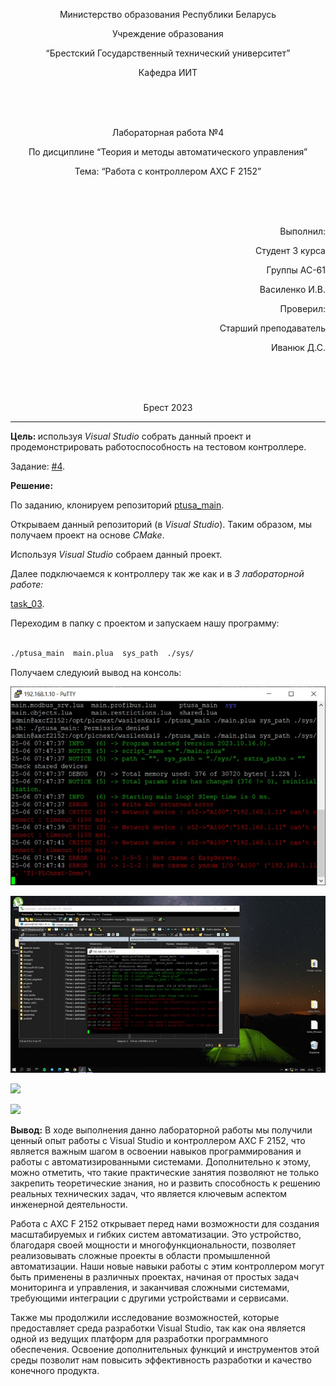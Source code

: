<p align="center"> Министерство образования Республики Беларусь</p>
<p align="center">Учреждение образования</p>
<p align="center">“Брестский Государственный технический университет”</p>
<p align="center">Кафедра ИИТ</p>
<br><br><br>
<p align="center">Лабораторная работа №4</p>
<p align="center">По дисциплине “Теория и методы автоматического управления”</p>
<p align="center">Тема: “Работа с контроллером AXC F 2152”</p>
<br><br><br>
<p align="right">Выполнил:</p>
<p align="right">Студент 3 курса</p>
<p align="right">Группы АС-61</p>
<p align="right">Василенко И.В.</p>
<p align="right">Проверил:</p>
<p align="right">Старший преподаватель</p>
<p align="right">Иванюк Д.С.</p>
<br><br><br>
<p align="center">Брест 2023</p>

---
<p> <strong>Цель: </strong>используя <em>Visual Studio</em> собрать данный проект и продемонстрировать работоспособность на тестовом контроллере.</p> 

Задание: [#4](../../../../tasks/task_04/readme.md).
<p> <strong>Решение:</strong> </p>

По заданию, клонируем репозиторий [ptusa_main](https://github.com/savushkin-r-d/ptusa_main).

<p>Открываем данный репозиторий (в <em>Visual Studio</em>). Таким образом, мы получаем проект на основе <em>CMake</em>.</p>
<p>Используя <em>Visual Studio</em> собраем данный проект.</p>
<p>Далее подключаемся к контроллеру так же как и в <em>3 лабораторной работе:</em> </p>

[task_03](../../task_03/doc/readme.md).

<p>Переходим в папку с проектом и запускаем нашу программу:</p>

``` bash

./ptusa_main  main.plua  sys_path  ./sys/

```

<p>Получаем следуюий вывод на консоль: </p>

![](images/console.png)

![](images/console-full-screen.png)

![](images/notebook-console.png)

![](images/notebook.png)

<p> <strong> Вывод:</strong> В ходе выполнения данно лабораторной работы мы получили ценный опыт работы с Visual Studio и контроллером AXC F 2152, что является важным шагом в освоении навыков программирования и работы с автоматизированными системами. Дополнительно к этому, можно отметить, что такие практические занятия позволяют не только закрепить теоретические знания, но и развить способность к решению реальных технических задач, что является ключевым аспектом инженерной деятельности.
<p>Работа с AXC F 2152 открывает перед нами возможности для создания масштабируемых и гибких систем автоматизации. Это устройство, благодаря своей мощности и многофункциональности, позволяет реализовывать сложные проекты в области промышленной автоматизации. Наши новые навыки работы с этим контроллером могут быть применены в различных проектах, начиная от простых задач мониторинга и управления, и заканчивая сложными системами, требующими интеграции с другими устройствами и сервисами.</p>
<p>Также мы продолжили исследование возможностей, которые предоставляет среда разработки Visual Studio, так как она является одной из ведущих платформ для разработки программного обеспечения. Освоение дополнительных функций и инструментов этой среды позволит нам повысить эффективность разработки и качество конечного продукта.</p>
